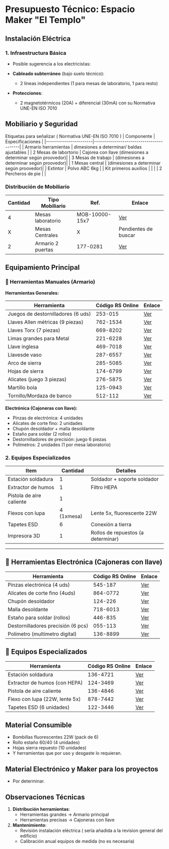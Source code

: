 # Presupuesto Técnico: Espacio Maker "El Templo"



## **Instalación Eléctrica**
### 1. **Infraestructura Básica**
- Posible sugerencia a los electricistas:
- **Cableado subterráneo** (bajo suelo técnico):
  - 2 líneas independientes (1 para mesas de laboratorio, 1 para resto)

- **Protecciones**:
  - 2 magnetotérmicos (20A) + diferencial (30mA) con su Normativa UNE-EN ISO 7010 


## **Mobiliario y Seguridad**
 Etiquetas para señalizar ( Normativa UNE-EN ISO 7010 )
| Componente            | Especificaciones                         |
|-----------------------|-----------------------------------------|
| Armario herramientas  | dimesiones a determinar/  baldas ajustables        |
| 2 Mesas de labortorio | Cajorea con llave (dimesiones a determinar según proovedor)|
| 3 Mesas de trabajo    |  (dimesiones a determinar según proovedor)|
| 1 Mesas central       |  (dimesiones a determinar según proovedor)|
| Extintor              | Polvo ABC 6kg  |
| Kit primeros auxilios |  |               |
| 2 Percheros de pie     | |


### **Distribución de Mobiliario**

| Cantidad | Tipo Mobiliario | Ref. | Enlace         |
|---|--------------------|----------|------------------------------------|
| 4 | Mesas laboratorio  | MOB-10000-15x7 | [Ver](http://www.electrostatex.com/Productos-Antiestaticos/mesa-trabajo-antiestatica.php) |
| X | Mesas Centrales    |    X     | Pendientes de buscar |
| 2 | Armario 2 puertas  | 177-0281 | [Ver](https://es.rs-online.com/web/p/armarios-de-almacenaje/1770281?gb=s) |

## **Equipamiento Principal**
### 🔧 Herramientas Manuales (Armario)
**Herramientas Generales:**


| Herramienta                            | Código RS Online | Enlace |
|----------------------------------------|------------------|--------|
| Juegos de destornilladores (6 uds)     | 253-015          | [Ver](https://es.rs-online.com/web/p/juegos-de-destornilladores/0253015?gb=s) |
| Llaves Allen métricas (9 piezas)       | 762-1534         | [Ver](https://es.rs-online.com/web/p/llaves-hexagonales/7621534?gb=s) |
| Llaves Torx (7 piezas)                 | 669-8202         | [Ver](https://es.rs-online.com/web/p/llaves-torx/6698202?gb=s) |
| Limas grandes para Metal               | 221-6228         | [Ver](https://es.rs-online.com/web/p/limas/2216228?gb=s) |
| Llave inglesa                          | 469-7018         | [Ver](https://es.rs-online.com/web/p/llaves-ajustables/4697018?gb=s) |
| Llavesde vaso                          | 287-6557         | [Ver](https://es.rs-online.com/web/p/llaves-de-carraca/2876557) |
| Arco de sierra                         | 285-5085         | [Ver](https://es.rs-online.com/web/p/sierras-manuales/2855085?gb=s) |
| Hojas de sierra                        | 174-6799         | [Ver](https://es.rs-online.com/web/p/hojas-de-sierras-de-mano/1746799?gb=s) |
| Alicates (juego 3 piezas)              | 276-5875         | [Ver](https://es.rs-online.com/web/p/alicates/2765875?gb=s) |
| Martillo bola                          | 125-0943         | [Ver](https://es.rs-online.com/web/p/martillos/1250943?gb=s) |
| Tornillo/Mordaza de banco              | 512-112          | [Ver](https://es.rs-online.com/web/p/tornillos-de-banco/0512112?gb=a) |

**Electrónica (Cajoneras con llave):**
- Pinzas de electrónica: 4 unidades
- Alicates de corte fino: 2 unidades
- Chupón desoldador + malla desoldante
- Estaño para soldar (2 rollos)
- Destornilladores de precisión: juego 6 piezas
- Polímetros: 2 unidades (1 por mesa laboratorio)

### 2. **Equipos Especializados**
| Item                  | Cantidad | Detalles                          |
|-----------------------|----------|-----------------------------------|
| Estación soldadura    | 1        | Soldador + soporte soldador        |
| Extractor de humos    | 1        | Filtro HEPA                       |
| Pistola de aire caliente | 1     |                                   |
| Flexos con lupa       | 4 (1xmesa)| Lente 5x, fluorescente 22W        |
| Tapetes ESD           | 6        | Conexión a tierra                 |
| Impresora 3D          | 1        | Rollos de repuestos (a determinar)|

---



## 🔌 Herramientas Electrónica (Cajoneras con llave)

| Herramienta                            | Código RS Online | Enlace |
|----------------------------------------|------------------|--------|
| Pinzas electrónica (4 uds)             | 545-187          | [Ver](https://es.rs-online.com/web/p/pinzas/0545187?gb=s) |
| Alicates de corte fino (4uds)          | 864-0772         | [Ver](https://es.rs-online.com/web/p/alicates-de-corte/8640772?gb=a) |
| Chupón desoldador                      | 124-226          | [Ver](https://es.rs-online.com/web/p/desoldadores/124226/) |
| Malla desoldante                       | 718-6013         | [Ver](https://es.rs-online.com/web/p/mallas-desoldantes/7186013/) |
| Estaño para soldar (rollos)            | 446-835          | [Ver](https://es.rs-online.com/web/p/estaño-para-soldadura/446835/) |
| Destornilladores precisión (6 pcs)     | 055-113          | [Ver](https://es.rs-online.com/web/p/destornilladores/055113/) |
| Polímetro (multímetro digital)         | 136-8899         | [Ver](https://es.rs-online.com/web/p/multimetros/1368899/) |

## 🧪 Equipos Especializados

| Herramienta                            | Código RS Online | Enlace |
|----------------------------------------|------------------|--------|
| Estación soldadura                     | 136-4721         | [Ver](https://es.rs-online.com/web/p/estaciones-de-soldadura/1364721/) |
| Extractor de humos (con HEPA)          | 124-3469         | [Ver](https://es.rs-online.com/web/p/extractores-de-humos/1243469/) |
| Pistola de aire caliente               | 136-4846         | [Ver](https://es.rs-online.com/web/p/pistolas-de-aire-caliente/1364846/) |
| Flexo con lupa (22W, lente 5x)         | 878-7442         | [Ver](https://es.rs-online.com/web/p/lupas-con-luz/8787442/) |
| Tapetes ESD (6 unidades)               | 122-3446         | [Ver](https://es.rs-online.com/web/p/alfombrillas-antiestaticas/1223446/) |



## **Material Consumible**
- Bombillas fluorescentes 22W (pack de 6)
- Rollo estaño 60/40 (4 unidades)
- Hojas sierra repuesto (10 unidades)
- Y herramientas que por uso y desgaste lo requieran.

## **Material Electrónico y Maker para los proyectos**
  - Por determinar.

## **Observaciones Técnicas**
1. **Distribución herramientas**:
   - Herramientas grandes → Armario principal
   - Herramientas precisas → Cajoneras con llave
2. **Mantenimiento**:
   - Revisión instalación eléctrica ( sería añadida a la revision general del edificio)
   - Calibración anual equipos de medida (no es necesaría)

